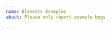 ```yaml
---
name: Elements Examples
about: Please only report example bugs

---
```


<!--
elements-examples is just a demonstration of the style customization
you can do when integrating Stripe Elements into your checkout page.

This repository is just for the examples themselves. Please only file issues
or bugs with the examples.

If you're having general trouble with Stripe.js or your Stripe integration,
please reach out to us using the form at https://support.stripe.com/email or
come chat with us at #stripe on freenode. We're very proud of our level of
service, and we're more than happy to help you out with your integration.
-->
